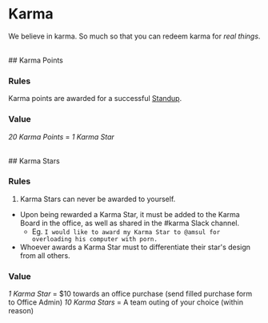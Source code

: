 # Karma

We believe in karma. So much so that you can redeem karma for *real things*.


<br />
## Karma Points

### Rules

Karma points are awarded for a successful [Standup](../Standup/README.md).

### Value

*20 Karma Points* = *1 Karma Star*



<br />
## Karma Stars

### Rules

1. Karma Stars can never be awarded to yourself.
* Upon being rewarded a Karma Star, it must be added to the Karma Board in the office, as well as shared in the #karma Slack channel.
  * Eg. `I would like to award my Karma Star to @amsul for overloading his computer with porn.`
* Whoever awards a Karma Star must to differentiate their star's design from all others.

### Value

*1 Karma Star* = $10 towards an office purchase (send filled purchase form to Office Admin)
*10 Karma Stars* = A team outing of your choice (within reason)